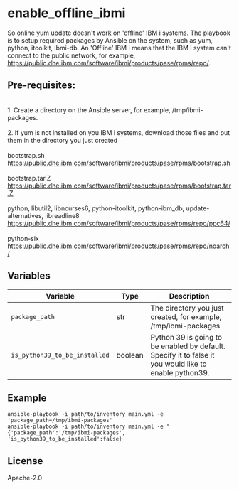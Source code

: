 enable_offline_ibmi
=========
 So online yum update doesn't work on 'offline' IBM i systems. The playbook is to setup required packages by Ansible on the system, such as yum, python, itoolkit, ibmi-db. An 'Offline' IBM i means that the IBM i system can't connect to the public network, for example, https://public.dhe.ibm.com/software/ibmi/products/pase/rpms/repo/.

Pre-requisites:
-------------
<br>1. Create a directory on the Ansible server, for example, /tmp/ibmi-packages.</br>
<br>2. If yum is not installed on you IBM i systems, download those files and put them in the directory you just created </br>
<br> bootstrap.sh
https://public.dhe.ibm.com/software/ibmi/products/pase/rpms/bootstrap.sh
</br>
<br> bootstrap.tar.Z
https://public.dhe.ibm.com/software/ibmi/products/pase/rpms/bootstrap.tar.Z
</br>
<br> python, libutil2, libncurses6, python-itoolkit, python-ibm_db, update-alternatives, libreadline8
https://public.dhe.ibm.com/software/ibmi/products/pase/rpms/repo/ppc64/
</br>
<br> python-six
https://public.dhe.ibm.com/software/ibmi/products/pase/rpms/repo/noarch/
</br>

Variables
--------------
| Variable              | Type          | Description                                      |
|-----------------------|---------------|--------------------------------------------------|
| `package_path`      | str          | The directory you just created, for example,  /tmp/ibmi-packages                  |
| `is_python39_to_be_installed`      | boolean          | Python 39 is going to be enabled by default. Specify it to false it you would like to enable python39.                |

Example 
----------------
```
ansible-playbook -i path/to/inventory main.yml -e 'package_path=/tmp/ibmi-packages'
ansible-playbook -i path/to/inventory main.yml -e "{'package_path':'/tmp/ibmi-packages', 'is_python39_to_be_installed':false}
```

License
-------

Apache-2.0
